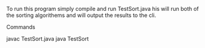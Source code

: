 To run this program simply compile and run TestSort.java his will run both of the sorting algorithems and will output the results to the cli. 

Commands

javac TestSort.java
java TestSort